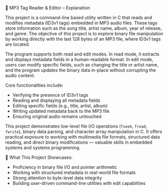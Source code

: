 📘 MP3 Tag Reader & Editor – Explanation

This project is a command-line based utility written in C that reads and modifies metadata (ID3v1 tags) embedded in MP3 audio files. These tags store information such as the song title, artist name, album, year of release, and genre. The objective of this project is to explore binary file manipulation by working directly with the last 128 bytes of an MP3 file, where ID3v1 tags are located.

The program supports both read and edit modes. In read mode, it extracts and displays metadata fields in a human-readable format. In edit mode, users can modify specific fields, such as changing the title or artist name, and the program updates the binary data in-place without corrupting the audio content.

Core functionalities include:

- Verifying the presence of ID3v1 tags
- Reading and displaying all metadata fields
- Editing specific fields (e.g., title, artist, album)
- Writing updated metadata back to the MP3 file
- Ensuring original audio remains untouched

This project demonstrates low-level file I/O operations (`fseek`, `fread`, `fwrite`), binary data parsing, and character array manipulation in C. It offers practical exposure to working with multimedia file formats, structured data reading, and direct binary modifications — valuable skills in embedded systems and systems programming.

🔹 What This Project Showcases:

- Proficiency in binary file I/O and pointer arithmetic
- Working with structured metadata in real-world file formats
- Strong attention to byte-level data integrity
- Building user-driven command-line utilities with edit capabilities
